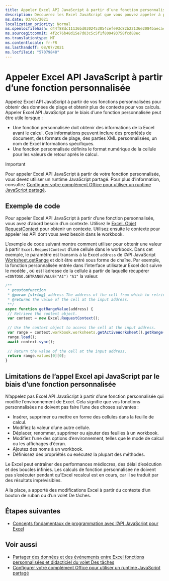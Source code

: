 ```yaml
---
title: Appeler Excel API JavaScript à partir d’une fonction personnalisée
description: Découvrez les Excel JavaScript que vous pouvez appeler à partir de votre fonction personnalisée.
ms.date: 03/05/2021
localization_priority: Normal
ms.openlocfilehash: d44f88dc11136bd0302453054cefe93c82b22136e2084baecac006834100a077
ms.sourcegitcommit: 4f2c76b48d15e7d03c5c5f1f809493758fcd88ec
ms.translationtype: MT
ms.contentlocale: fr-FR
ms.lasthandoff: 08/07/2021
ms.locfileid: "57079848"
---
```

# <a name="call-excel-javascript-apis-from-a-custom-function"></a>Appeler Excel API JavaScript à partir d’une fonction personnalisée

Appelez Excel API JavaScript à partir de vos fonctions personnalisées pour obtenir des données de plage et obtenir plus de contexte pour vos calculs. Appeler Excel API JavaScript par le biais d’une fonction personnalisée peut être utile lorsque :

- Une fonction personnalisée doit obtenir des informations de la Excel avant le calcul. Ces informations peuvent inclure des propriétés de document, des formats de plage, des parties XML personnalisées, un nom de Excel informations spécifiques.
- Une fonction personnalisée définira le format numérique de la cellule pour les valeurs de retour après le calcul.

> [!IMPORTANT]
> Pour appeler Excel API JavaScript à partir de votre fonction personnalisée, vous devez utiliser un runtime JavaScript partagé. Pour plus d’information, consultez [Configurer votre complément Office pour utiliser un runtime JavaScript partagé](../develop/configure-your-add-in-to-use-a-shared-runtime.md).

## <a name="code-sample"></a>Exemple de code

Pour appeler Excel API JavaScript à partir d’une fonction personnalisée, vous avez d’abord besoin d’un contexte. Utilisez le [Excel. Objet RequestContext](/javascript/api/excel/excel.requestcontext) pour obtenir un contexte. Utilisez ensuite le contexte pour appeler les API dont vous avez besoin dans le workbook.

L’exemple de code suivant montre comment utiliser pour obtenir une valeur à partir `Excel.RequestContext` d’une cellule dans le workbook. Dans cet exemple, le paramètre est transmis à la Excel `address` de l’API JavaScript [Worksheet.getRange](/javascript/api/excel/excel.worksheet#getRange_address_) et doit être entré sous forme de chaîne. Par exemple, la fonction personnalisée entrée dans l’interface utilisateur Excel doit suivre le modèle , où est l’adresse de la cellule à partir de laquelle récupérer `=CONTOSO.GETRANGEVALUE("A1")` `"A1"` la valeur.

```JavaScript
/**
 * @customfunction
 * @param {string} address The address of the cell from which to retrieve the value.
 * @returns The value of the cell at the input address.
 **/
async function getRangeValue(address) {
 // Retrieve the context object. 
 var context = new Excel.RequestContext();
 
 // Use the context object to access the cell at the input address. 
 var range = context.workbook.worksheets.getActiveWorksheet().getRange(address);
 range.load();
 await context.sync();
 
 // Return the value of the cell at the input address.
 return range.values[0][0];
}
```

## <a name="limitations-of-calling-excel-javascript-apis-through-a-custom-function"></a>Limitations de l’appel Excel api JavaScript par le biais d’une fonction personnalisée

N’appelez pas Excel API JavaScript à partir d’une fonction personnalisée qui modifie l’environnement de Excel. Cela signifie que vos fonctions personnalisées ne doivent pas faire l’une des choses suivantes :

- Insérer, supprimer ou mettre en forme des cellules dans la feuille de calcul.
- Modifiez la valeur d’une autre cellule.
- Déplacer, renommer, supprimer ou ajouter des feuilles à un workbook.
- Modifiez l’une des options d’environnement, telles que le mode de calcul ou les affichages d’écran.
- Ajoutez des noms à un workbook.
- Définissez des propriétés ou exécutez la plupart des méthodes.

Le Excel peut entraîner des performances médiocres, des délai d’exécution et des boucles infinies. Les calculs de fonction personnalisée ne doivent pas s’exécuter pendant qu’Excel recalcul est en cours, car il se traduit par des résultats imprévisibles.

A la place, a apporté des modifications Excel à partir du contexte d’un bouton de ruban ou d’un volet De tâches.

## <a name="next-steps"></a>Étapes suivantes

- [Concepts fondamentaux de programmation avec l’API JavaScript pour Excel](../reference/overview/excel-add-ins-reference-overview.md)

## <a name="see-also"></a>Voir aussi

- [Partager des données et des événements entre Excel fonctions personnalisées et didacticiel du volet Des tâches](../tutorials/share-data-and-events-between-custom-functions-and-the-task-pane-tutorial.md)
- [Configurer votre complément Office pour utiliser un runtime JavaScript partagé](../develop/configure-your-add-in-to-use-a-shared-runtime.md)
